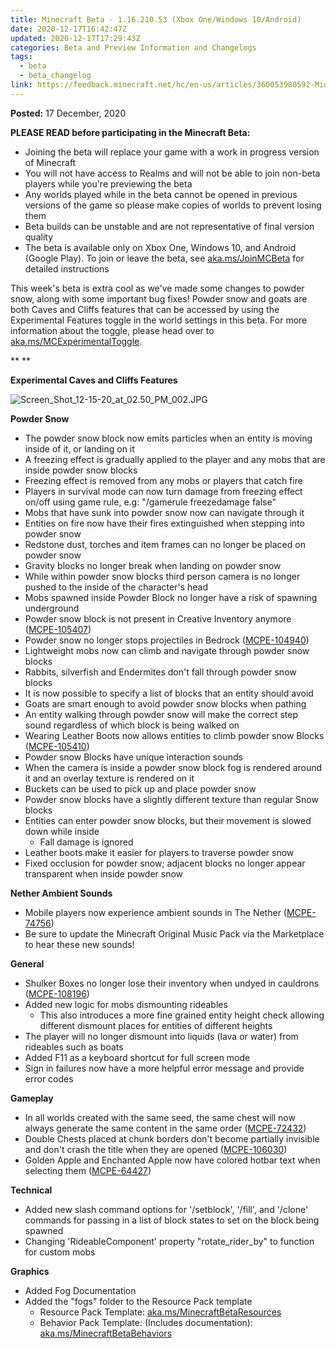 ```yaml
---
title: Minecraft Beta - 1.16.210.53 (Xbox One/Windows 10/Android)
date: 2020-12-17T16:42:47Z
updated: 2020-12-17T17:29:43Z
categories: Beta and Preview Information and Changelogs
tags:
  - beta
  - beta_changelog
link: https://feedback.minecraft.net/hc/en-us/articles/360053980592-Minecraft-Beta-1-16-210-53-Xbox-One-Windows-10-Android-
---
```


**Posted:** 17 December, 2020

**PLEASE READ before participating in the Minecraft Beta:**

- Joining the beta will replace your game with a work in progress version of Minecraft
- You will not have access to Realms and will not be able to join non-beta players while you're previewing the beta
- Any worlds played while in the beta cannot be opened in previous versions of the game so please make copies of worlds to prevent losing them
- Beta builds can be unstable and are not representative of final version quality
- The beta is available only on Xbox One, Windows 10, and Android (Google Play). To join or leave the beta, see [aka.ms/JoinMCBeta](https://aka.ms/JoinMCBeta) for detailed instructions

This week's beta is extra cool as we've made some changes to powder snow, along with some important bug fixes! Powder snow and goats are both Caves and Cliffs features that can be accessed by using the Experimental Features toggle in the world settings in this beta. For more information about the toggle, please head over to [aka.ms/MCExperimentalToggle](https://aka.ms/MCExperimentalToggle).

** **

**Experimental Caves and Cliffs Features**

![Screen_Shot_12-15-20_at_02.50_PM_002.JPG](https://feedback.minecraft.net/hc/article_attachments/360079858472/Screen_Shot_12-15-20_at_02.50_PM_002.JPG)  
  

**Powder Snow**

- The powder snow block now emits particles when an entity is moving inside of it, or landing on it
- A freezing effect is gradually applied to the player and any mobs that are inside powder snow blocks
- Freezing effect is removed from any mobs or players that catch fire
- Players in survival mode can now turn damage from freezing effect on/off using game rule, e.g: "/gamerule freezedamage false"
- Mobs that have sunk into powder snow now can navigate through it
- Entities on fire now have their fires extinguished when stepping into powder snow
- Redstone dust, torches and item frames can no longer be placed on powder snow
- Gravity blocks no longer break when landing on powder snow
- While within powder snow blocks third person camera is no longer pushed to the inside of the character's head
- Mobs spawned inside Powder Block no longer have a risk of spawning underground
- Powder snow block is not present in Creative Inventory anymore ([MCPE-105407](https://bugs.mojang.com/browse/MCPE-105407))
- Powder snow no longer stops projectiles in Bedrock ([MCPE-104940](https://bugs.mojang.com/browse/MCPE-104940))
- Lightweight mobs now can climb and navigate through powder snow blocks
- Rabbits, silverfish and Endermites don't fall through powder snow blocks
- It is now possible to specify a list of blocks that an entity should avoid
- Goats are smart enough to avoid powder snow blocks when pathing
- An entity walking through powder snow will make the correct step sound regardless of which block is being walked on
- Wearing Leather Boots now allows entities to climb powder snow Blocks ([MCPE-105410](https://bugs.mojang.com/browse/MCPE-105410))
- Powder snow Blocks have unique interaction sounds
- When the camera is inside a powder snow block fog is rendered around it and an overlay texture is rendered on it
- Buckets can be used to pick up and place powder snow
- Powder snow blocks have a slightly different texture than regular Snow blocks
- Entities can enter powder snow blocks, but their movement is slowed down while inside
  - Fall damage is ignored
- Leather boots make it easier for players to traverse powder snow
- Fixed occlusion for powder snow; adjacent blocks no longer appear transparent when inside powder snow

**Nether Ambient Sounds**

- Mobile players now experience ambient sounds in The Nether ([MCPE-74756](https://bugs.mojang.com/browse/MCPE-74756))
- Be sure to update the Minecraft Original Music Pack via the Marketplace to hear these new sounds!

**General**

- Shulker Boxes no longer lose their inventory when undyed in cauldrons ([MCPE-108196](https://bugs.mojang.com/browse/MCPE-108196))
- Added new logic for mobs dismounting rideables
  - This also introduces a more fine grained entity height check allowing different dismount places for entities of different heights
- The player will no longer dismount into liquids (lava or water) from rideables such as boats
- Added F11 as a keyboard shortcut for full screen mode
- Sign in failures now have a more helpful error message and provide error codes

**Gameplay**

- In all worlds created with the same seed, the same chest will now always generate the same content in the same order ([MCPE-72432](https://bugs.mojang.com/browse/MCPE-72432))
- Double Chests placed at chunk borders don't become partially invisible and don't crash the title when they are opened ([MCPE-106030](https://bugs.mojang.com/browse/MCPE-106030))
- Golden Apple and Enchanted Apple now have colored hotbar text when selecting them ([MCPE-64427](https://bugs.mojang.com/browse/MCPE-64427))

**Technical**

- Added new slash command options for '/setblock', '/fill', and '/clone' commands for passing in a list of block states to set on the block being spawned
- Changing 'RideableComponent' property "rotate_rider_by" to function for custom mobs

**Graphics**

- Added Fog Documentation
- Added the "fogs" folder to the Resource Pack template
  - Resource Pack Template: [aka.ms/MinecraftBetaResources](https://aka.ms/MinecraftBetaResources)
  - Behavior Pack Template: (Includes documentation): [aka.ms/MinecraftBetaBehaviors](https://aka.ms/MinecraftBetaBehaviors)
